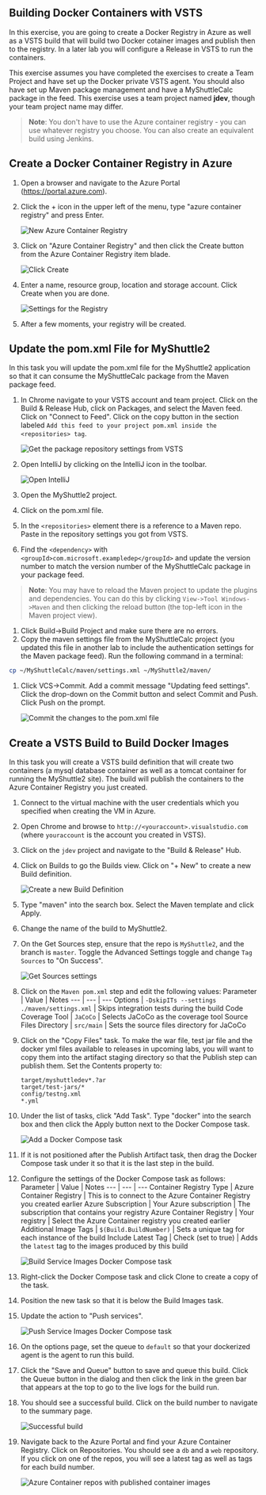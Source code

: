 ## Building Docker Containers with VSTS

In this exercise, you are going to create a Docker Registry in Azure as well as a VSTS build that will build two Docker cotainer images and publish then to the registry. In a later lab you will configure a Release in VSTS to run the containers.

This exercise assumes you have completed the exercises to create a Team Project and have set up the Docker private VSTS agent. You should also have set up Maven package management and have a MyShuttleCalc package in the feed. This exercise uses a team project named **jdev**, though your team project name may differ.

> **Note**: You don't have to use the Azure container registry - you can use whatever registry you choose. You can also create an equivalent build using Jenkins.

Create a Docker Container Registry in Azure
-------------------------------------------
1. Open a browser and navigate to the Azure Portal (https://portal.azure.com).
1. Click the + icon in the upper left of the menu, type "azure container registry" and press Enter.

    ![New Azure Container Registry](images/vsts-build-docker/new-registry.png "New Azure Container Registry")

1. Click on "Azure Container Registry" and then click the Create button from the Azure Container Registry item blade.

    ![Click Create](images/vsts-build-docker/start-acr-wizard.png "Click Create")

1. Enter a name, resource group, location and storage account. Click Create when you are done.

    ![Settings for the Registry](images/vsts-build-docker/new-reg-settings.png "Settings for the Registry")

1. After a few moments, your registry will be created.

Update the pom.xml File for MyShuttle2
--------------------------------------

In this task you will update the pom.xml file for the MyShuttle2 application so that it can consume the MyShuttleCalc package from the Maven package feed.

1. In Chrome navigate to your VSTS account and team project. Click on the Build & Release Hub, click on Packages, and select the Maven feed. Click on "Connect to Feed". Click on the copy button in the section labeled `Add this feed to your project pom.xml inside the <repositories> tag`.

    ![Get the package repository settings from VSTS](images/vsts-build-docker/maven-packagefeed-settings.png "Get the package repository settings from VSTS")

1. Open IntelliJ by clicking on the IntelliJ icon in the toolbar.

    ![Open IntelliJ](images/vsts-build-docker/click-intellij.png "Open IntelliJ")

1. Open the MyShuttle2 project.
1. Click on the pom.xml file.
1. In the `<repositories>` element there is a reference to a Maven repo. Paste in the repository settings you got from VSTS.
1. Find the `<dependency>` with `<groupId>com.microsoft.exampledep</groupId>` and update the version number to match the version number of the MyShuttleCalc package in your package feed.

> **Note**: You may have to reload the Maven project to update the plugins and dependencies. You can do this by clicking `View->Tool Windows->Maven` and then clicking the reload button (the top-left icon in the Maven project view).

1. Click Build->Build Project and make sure there are no errors.
1. Copy the maven settings file from the MyShuttleCalc project (you updated this file in another lab to include the authentication settings for the Maven package feed). Run the following command in a terminal:

```sh
cp ~/MyShuttleCalc/maven/settings.xml ~/MyShuttle2/maven/
```

1. Click VCS->Commit. Add a commit message "Updating feed settings". Click the drop-down on the Commit button and select Commit and Push. Click Push on the prompt.

    ![Commit the changes to the pom.xml file](images/vsts-build-docker/commit-changes.png "Commit the changes to the pom.xml file")

Create a VSTS Build to Build Docker Images
------------------------------------------

In this task you will create a VSTS build definition that will create two containers (a mysql database container as well as a tomcat container for running the MyShuttle2 site). The build will publish the containers to the Azure Container Registry you just created.

1. Connect to the virtual machine with the user credentials which you specified when creating the VM in Azure.
1. Open Chrome and browse to `http://<youraccount>.visualstudio.com` (where `youraccount` is the account you created in VSTS).
1. Click on the `jdev` project and navigate to the "Build & Release" Hub.
1. Click on Builds to go the Builds view. Click on "+ New" to create a new Build definition.

    ![Create a new Build Definition](images/vsts-build-docker/new-build-def.png "Create a new Build Definition")

1. Type "maven" into the search box. Select the Maven template and click Apply.
1. Change the name of the build to MyShuttle2.
1. On the Get Sources step, ensure that the repo is `MyShuttle2`, and the branch is `master`. Toggle the Advanced Settings toggle and change `Tag Sources` to "On Success".

    ![Get Sources settings](images/vsts-build-docker/get-sources-settings.png "Get Sources settings")

1. Click on the `Maven pom.xml` step and edit the following values:
    Parameter | Value | Notes
    --- | --- | ---
    Options | `-DskipITs --settings ./maven/settings.xml` | Skips integration tests during the build
    Code Coverage Tool | `JaCoCo` | Selects JaCoCo as the coverage tool
    Source Files Directory | `src/main` | Sets the source files directory for JaCoCo

1. Click on the "Copy Files" task. To make the war file, test jar file and the docker yml files available to releases in upcoming labs, you will want to copy them into the artifact staging directory so that the Publish step can publish them. Set the Contents property to:
    ```
    target/myshuttledev*.?ar
    target/test-jars/*
    config/testng.xml
    *.yml
    ```

1. Under the list of tasks, click "Add Task". Type "docker" into the search box and then click the Apply button next to the Docker Compose task.

    ![Add a Docker Compose task](images/vsts-build-docker/add-docker-compose.png "Add a Docker Compose task")

1. If it is not positioned after the Publish Artifact task, then drag the Docker Compose task under it so that it is the last step in the build.
1. Configure the settings of the Docker Compose task as follows:
    Parameter | Value | Notes
    --- | --- | ---
    Container Registry Type | Azure Container Registry | This is to connect to the Azure Container Registry you created earlier
    Azure Subscription | Your Azure subscription | The subscription that contains your registry
    Azure Container Registry | Your registry | Select the Azure Container registry you created earlier
    Additional Image Tags | `$(Build.BuildNumber)` | Sets a unique tag for each instance of the build
    Include Latest Tag | Check (set to true) | Adds the `latest` tag to the images produced by this build

    ![Build Service Images Docker Compose task](images/vsts-build-docker/docker-compose-build-task.png "Build Service Images Docker Compose task")

1. Right-click the Docker Compose task and click Clone to create a copy of the task.
1. Position the new task so that it is below the Build Images task.
1. Update the action to "Push services".

    ![Push Service Images Docker Compose task](images/vsts-build-docker/docker-compose-push-task.png "Push Service Images Docker Compose task")

1. On the options page, set the queue to `default` so that your dockerized agent is the agent to run this build.
1. Click the "Save and Queue" button to save and queue this build. Click the Queue button in the dialog and then click the link in the green bar that appears at the top to go to the live logs for the build run.
1. You should see a successful build. Click on the build number to navigate to the summary page.

    ![Successful build](images/vsts-build-docker/build-success.png "Successful build")

1. Navigate back to the Azure Portal and find your Azure Container Registry. Click on Repositories. You should see a `db` and a `web` repository. If you click on one of the repos, you will see a latest tag as well as tags for each build number.

    ![Azure Container repos with published container images](images/vsts-build-docker/container-reg-repos.png "Azure Container repos with published container images")

